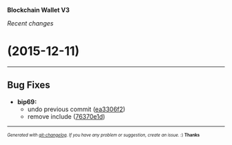 __Blockchain Wallet V3__

_Recent changes_

#   (2015-12-11)



---

## Bug Fixes

- **bip69:**
  - undo previous commit
  ([ea3306f2](https://github.com/blockchain/My-Wallet-V3/commit/ea3306f2c667f27832999e337f5b4ce6627fb975))
  - remove include
  ([76370e1d](https://github.com/blockchain/My-Wallet-V3/commit/76370e1dd0bf2c73e1ad7bde0b1fde3d5168be41))



---
<sub><sup>*Generated with [git-changelog](https://github.com/rafinskipg/git-changelog). If you have any problem or suggestion, create an issue.* :) **Thanks** </sub></sup>